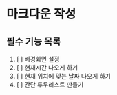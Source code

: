 # 마크다운 작성

## 필수 기능 목록

1. [ ] 배경화면 설정
2. [ ] 현재시간 나오게 하기
3. [ ] 현재 위치에 맞는 날짜 나오게 하기
4. [ ] 간단 투두리스트 만들기
